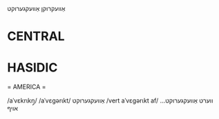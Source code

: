 אַוועקרוקן
אַוועקגערוקט

CENTRAL
========

HASIDIC
=======
= AMERICA = 

/aˈvɛkrɩkŋ̩/
/aˈvɛgərɩkt/ אַוועקגערוקט
/vert aˈvɛgərɩkt af/ ...ווערט אַוועקגערוקט אויף